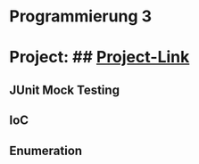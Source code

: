 # Programmierung 3

# Project: ## [Project-Link](https://github.com/Ktechen/prog3_beleg)

## JUnit Mock Testing
## IoC
## Enumeration
